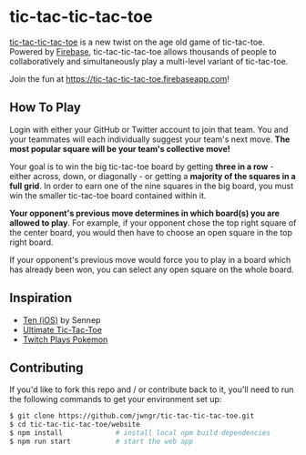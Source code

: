 # tic-tac-tic-tac-toe

[tic-tac-tic-tac-toe](https://tic-tac-tic-tac-toe.firebaseapp.com) is a new twist on the age old
game of tic-tac-toe. Powered by [Firebase](https://www.firebase.com), tic-tac-tic-tac-toe
allows thousands of people to collaboratively and simultaneously play a multi-level variant of
tic-tac-toe.

Join the fun at https://tic-tac-tic-tac-toe.firebaseapp.com!

## How To Play

Login with either your GitHub or Twitter account to join that team. You and your teammates will each
individually suggest your team's next move. **The most popular square will be your team's collective
move!**

Your goal is to win the big tic-tac-toe board by getting **three in a row** - either across, down, or
diagonally - or getting a **majority of the squares in a full grid**. In order to earn one of the
nine squares in the big board, you must win the smaller tic-tac-toe board contained within it.

**Your opponent's previous move determines in which board(s) you are allowed to play**. For example,
if your opponent chose the top right square of the center board, you would then have to choose an open
square in the top right board.

If your opponent's previous move would force you to play in a board which has already been won, you
can select any open square on the whole board.

## Inspiration

- [Ten (iOS)](https://itunes.apple.com/us/app/ten/id669964112?mt=8) by Sennep
- [Ultimate Tic-Tac-Toe](http://mathwithbaddrawings.com/2013/06/16/ultimate-tic-tac-toe/)
- [Twitch Plays Pokemon](http://www.twitch.tv/twitchplayspokemon)

## Contributing

If you'd like to fork this repo and / or contribute back to it, you'll need to run the following
commands to get your environment set up:

```bash
$ git clone https://github.com/jwngr/tic-tac-tic-tac-toe.git
$ cd tic-tac-tic-tac-toe/website
$ npm install             # install local npm build dependencies
$ npm run start           # start the web app
```
